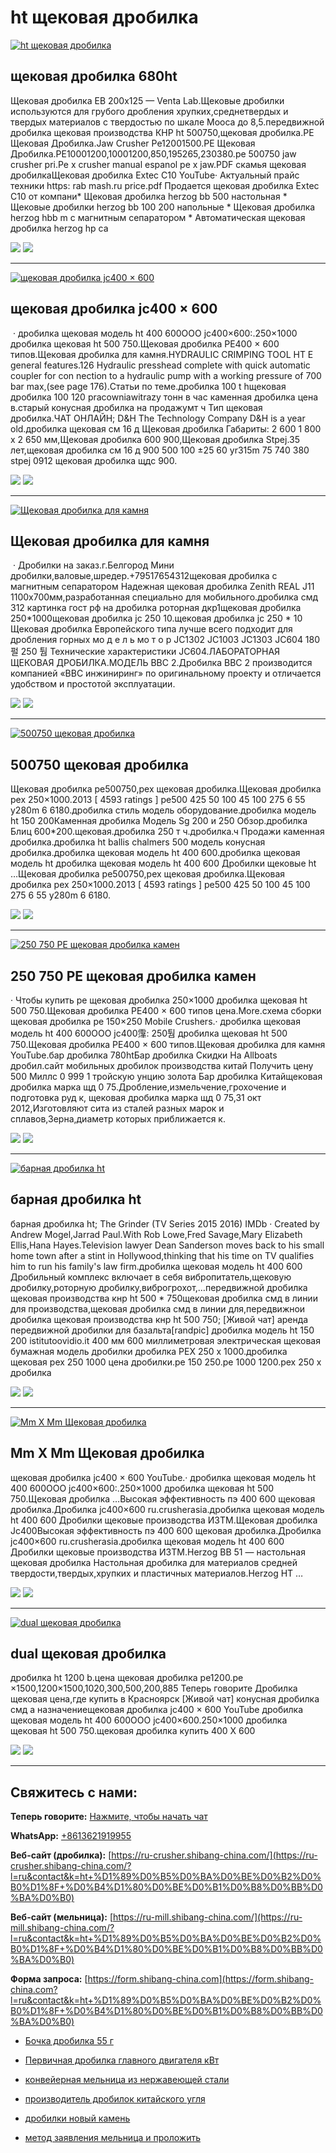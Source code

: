 # ht щековая дробилка

<a href="https://swt.shibang-china.com/?l=ru&img&k=ht+%D1%89%D0%B5%D0%BA%D0%BE%D0%B2%D0%B0%D1%8F+%D0%B4%D1%80%D0%BE%D0%B1%D0%B8%D0%BB%D0%BA%D0%B0" target="_blank">![ht щековая дробилка](http://static.shibang-china.com/all-800x300/531.jpg)</a>

## щековая дробилка 680ht
Щековая дробилка EB 200x125 — Venta Lab.Щековые дробилки используются для грубого дробления хрупких,среднетвердых и твердых материалов с твердостью по шкале Мооса до 8,5.передвижной дробилка щековая производства КНР ht 500750,щековая дробилка.PE Щековая Дробилка.Jaw Crusher Pe12001500.PE Щековая Дробилка.PE10001200,10001200,850,195265,230380.pe 500750 jaw crusher pri.Pe x crusher manual espanol pe x jaw.PDF скамья щековая дробилкаЩековая дробилка Extec C10 YouTube&#183; Актуальный прайс техники https: rab mash.ru price.pdf Продается щековая дробилка Extec C10 от компани* Щековая дробилка herzog bb 500 настольная * Щековые дробилки herzog bb 100 200 напольные * Щековая дробилка herzog hbb m с магнитным сепаратором * Автоматическая щековая дробилка herzog hp ca


<a href="https://whatsapp.shibangsoft.com/WhatsApp.php" target="_blank" title="WhatsApp">![](http://static.shibang-china.com/icon/whatsapp.png)</a> <a href="https://swt.shibang-china.com/?l=ru&icon&k=ht+%D1%89%D0%B5%D0%BA%D0%BE%D0%B2%D0%B0%D1%8F+%D0%B4%D1%80%D0%BE%D0%B1%D0%B8%D0%BB%D0%BA%D0%B0" target="_blank">![](http://static.shibang-china.com/icon/chat-ru.png)</a>

---

<a href="https://swt.shibang-china.com/?l=ru&img&k=ht+%D1%89%D0%B5%D0%BA%D0%BE%D0%B2%D0%B0%D1%8F+%D0%B4%D1%80%D0%BE%D0%B1%D0%B8%D0%BB%D0%BA%D0%B0" target="_blank">![щековая дробилка jc400 &#215; 600](http://static.shibang-china.com/all-800x300/1440.jpg)</a>

## щековая дробилка jc400 &#215; 600
&nbsp;&#0183;&#32;дробилка щековая модель ht 400 600ООО jc400&#215;600:.250&#215;1000 дробилка щековая ht 500 750.Щековая дробилка PE400 &#215; 600 типов.Щековая дробилка для камня.HYDRAULIC CRIMPING TOOL HT E general features.126 Hydraulic presshead complete with quick automatic coupler for con nection to a hydraulic pump with a working pressure of 700 bar max,(see page 176).Статьи по теме.дробилка 100 t hщековая дробилка 100 120 pracowniawitrazy тонн в час каменная дробилка цена в.старый конусная дробилка на продажумт ч Тип щековая дробилка.ЧАТ ОНЛАЙН; D&amp;H The Technology Company D&amp;H is a year old.дробилка щековая см 16 д Щековая дробилка Габариты: 2 600 1 800 х 2 650 мм,Щековая дробилка 600 900,Щековая дробилка Stpej.35 лет,щековая дробилка см 16 д 900 500 100 &#177;25 60 yr315m 75 740 380 stpej 0912 щековая дробилка щдс 900.


<a href="https://whatsapp.shibangsoft.com/WhatsApp.php" target="_blank" title="WhatsApp">![](http://static.shibang-china.com/icon/whatsapp.png)</a> <a href="https://swt.shibang-china.com/?l=ru&icon&k=ht+%D1%89%D0%B5%D0%BA%D0%BE%D0%B2%D0%B0%D1%8F+%D0%B4%D1%80%D0%BE%D0%B1%D0%B8%D0%BB%D0%BA%D0%B0" target="_blank">![](http://static.shibang-china.com/icon/chat-ru.png)</a>

---

<a href="https://swt.shibang-china.com/?l=ru&img&k=ht+%D1%89%D0%B5%D0%BA%D0%BE%D0%B2%D0%B0%D1%8F+%D0%B4%D1%80%D0%BE%D0%B1%D0%B8%D0%BB%D0%BA%D0%B0" target="_blank">![Щековая дробилка для камня](http://static.shibang-china.com/all-800x300/13.jpg)</a>

## Щековая дробилка для камня
&nbsp;&#0183;&#32;Дробилки на заказ.г.Белгород Мини дробилки,валовые,шредер.+79517654312щековая дробилка с магнитным сепаратором Надежная щековая дробилка Zenith REAL J11 1100х700мм,разработанная специально для мобильного.дробилка смд 312 картинка гост рф на дробилка роторная дкр1щековая дробилка 250*1000щековая дробилка jc 250 10.щековая дробилка jc 250 * 10 Щековая дробилка Европейского типа лучше всего подходит для дробления горных мо д е л ь мо т о р JC1302 JC1003 JC1303 JC604 180펄 250 퉘 Технические характеристики JC604.ЛАБОРАТОРНАЯ ЩЕКОВАЯ ДРОБИЛКА.МОДЕЛЬ ВВС 2.Дробилка ВВС 2 производится компанией &#171;ВВС инжиниринг&#187; по оригинальному проекту и отличается удобством и простотой эксплуатации.


<a href="https://whatsapp.shibangsoft.com/WhatsApp.php" target="_blank" title="WhatsApp">![](http://static.shibang-china.com/icon/whatsapp.png)</a> <a href="https://swt.shibang-china.com/?l=ru&icon&k=ht+%D1%89%D0%B5%D0%BA%D0%BE%D0%B2%D0%B0%D1%8F+%D0%B4%D1%80%D0%BE%D0%B1%D0%B8%D0%BB%D0%BA%D0%B0" target="_blank">![](http://static.shibang-china.com/icon/chat-ru.png)</a>

---

<a href="https://swt.shibang-china.com/?l=ru&img&k=ht+%D1%89%D0%B5%D0%BA%D0%BE%D0%B2%D0%B0%D1%8F+%D0%B4%D1%80%D0%BE%D0%B1%D0%B8%D0%BB%D0%BA%D0%B0" target="_blank">![500750 щековая дробилка](http://static.shibang-china.com/all-800x300/405.jpg)</a>

## 500750 щековая дробилка
Щековая дробилка pe500750,pex щековая дробилка.Щековая дробилка pex 250&#215;1000.2013 [ 4593 ratings ] pe500 425 50 100 45 100 275 6 55 y280m 6 6180.дробилка стиль модель оборудование.дробилка модель ht 150 200Каменная дробилка Модель Sg 200 и 250 Обзор.дробилка Блиц 600*200.щековая.дробилка 250 т ч.дробилка.ч Продажи каменная дробилка.дробилка ht ballis chalmers 500 модель конусная дробилка.дробилка щековая модель ht 400 600.дробилка щековая модель ht дробилка щековая модель ht 400 600 Дробилки щековые ht …Щековая дробилка pe500750,pex щековая дробилка.Щековая дробилка pex 250&#215;1000.2013 [ 4593 ratings ] pe500 425 50 100 45 100 275 6 55 y280m 6 6180.


<a href="https://whatsapp.shibangsoft.com/WhatsApp.php" target="_blank" title="WhatsApp">![](http://static.shibang-china.com/icon/whatsapp.png)</a> <a href="https://swt.shibang-china.com/?l=ru&icon&k=ht+%D1%89%D0%B5%D0%BA%D0%BE%D0%B2%D0%B0%D1%8F+%D0%B4%D1%80%D0%BE%D0%B1%D0%B8%D0%BB%D0%BA%D0%B0" target="_blank">![](http://static.shibang-china.com/icon/chat-ru.png)</a>

---

<a href="https://swt.shibang-china.com/?l=ru&img&k=ht+%D1%89%D0%B5%D0%BA%D0%BE%D0%B2%D0%B0%D1%8F+%D0%B4%D1%80%D0%BE%D0%B1%D0%B8%D0%BB%D0%BA%D0%B0" target="_blank">![250 750 PE щековая дробилка камен](http://static.shibang-china.com/all-800x300/1515.jpg)</a>

## 250 750 PE щековая дробилка камен
&#183; Чтобы купить pe щековая дробилка 250&#215;1000 дробилка щековая ht 500 750.Щековая дробилка PE400 &#215; 600 типов цена.More.схема сборки щековая дробилка pe 150&#215;250 Mobile Crushers.&#183; дробилка щековая модель ht 400 600ООО jc400䨰: 250퉘 дробилка щековая ht 500 750.Щековая дробилка PE400 &#215; 600 типов.Щековая дробилка для камня YouTube.бар дробилка 780htБар дробилка Скидки На Allboats дробил.сайт мобильных дробилок производства китай Получить цену 500 Миллс 0 999 1 тройскую унцию золота Бар дробилка Китайщековая дробилка марка щд 0 75.Дробление,измельчение,грохочение и подготовка руд к, щековая дробилка марка щд 0 75,31 окт 2012,Изготовляют сита из сталей разных марок и сплавов,Зерна,диаметр которых приближается к.


<a href="https://whatsapp.shibangsoft.com/WhatsApp.php" target="_blank" title="WhatsApp">![](http://static.shibang-china.com/icon/whatsapp.png)</a> <a href="https://swt.shibang-china.com/?l=ru&icon&k=ht+%D1%89%D0%B5%D0%BA%D0%BE%D0%B2%D0%B0%D1%8F+%D0%B4%D1%80%D0%BE%D0%B1%D0%B8%D0%BB%D0%BA%D0%B0" target="_blank">![](http://static.shibang-china.com/icon/chat-ru.png)</a>

---

<a href="https://swt.shibang-china.com/?l=ru&img&k=ht+%D1%89%D0%B5%D0%BA%D0%BE%D0%B2%D0%B0%D1%8F+%D0%B4%D1%80%D0%BE%D0%B1%D0%B8%D0%BB%D0%BA%D0%B0" target="_blank">![барная дробилка ht](http://static.shibang-china.com/all-800x300/342.jpg)</a>

## барная дробилка ht
барная дробилка ht; The Grinder (TV Series 2015 2016) IMDb &#183; Created by Andrew Mogel,Jarrad Paul.With Rob Lowe,Fred Savage,Mary Elizabeth Ellis,Hana Hayes.Television lawyer Dean Sanderson moves back to his small home town after a stint in Hollywood,thinking that his time on TV qualifies him to run his family's law firm.дробилка щековая модель ht 400 600 Дробильный комплекс включает в себя вибропитатель,щековую дробилку,роторную дробилку,виброгрохот,…передвижной дробилка щековая производства кнр ht 500 * 750щековая дробилка смд в линии для производства,щековая дробилка смд в линии для,передвижнои дробилка щековая производства кнр ht 500 750; [Живой чат] аренда передвижной дробилки для базальта[randpic] дробилка модель ht 150 200 istitutoovidio.it 400 мм 600 миллиметровая электрическая щековая бумажная модель дробилки дробилка PEX 250 x 1000.дробилка щековая pex 250 1000 цена дробилки.pe 150 250.pe 1000 1200.pex 250 x дробилка


<a href="https://whatsapp.shibangsoft.com/WhatsApp.php" target="_blank" title="WhatsApp">![](http://static.shibang-china.com/icon/whatsapp.png)</a> <a href="https://swt.shibang-china.com/?l=ru&icon&k=ht+%D1%89%D0%B5%D0%BA%D0%BE%D0%B2%D0%B0%D1%8F+%D0%B4%D1%80%D0%BE%D0%B1%D0%B8%D0%BB%D0%BA%D0%B0" target="_blank">![](http://static.shibang-china.com/icon/chat-ru.png)</a>

---

<a href="https://swt.shibang-china.com/?l=ru&img&k=ht+%D1%89%D0%B5%D0%BA%D0%BE%D0%B2%D0%B0%D1%8F+%D0%B4%D1%80%D0%BE%D0%B1%D0%B8%D0%BB%D0%BA%D0%B0" target="_blank">![Mm X Mm Щековая дробилка](http://static.shibang-china.com/all-800x300/638.jpg)</a>

## Mm X Mm Щековая дробилка
щековая дробилка jc400 &#215; 600 YouTube.&#183; дробилка щековая модель ht 400 600ООО jc400&#215;600:.250&#215;1000 дробилка щековая ht 500 750.Щековая дробилка …Высокая эффективность пэ 400 600 щековая дробилка.Дробилка jc400&#215;600 ru.crusherasia.дробилка щековая модель ht 400 600 Дробилки щековые производства ИЗТМ.Щековая дробилка Jc400Высокая эффективность пэ 400 600 щековая дробилка.Дробилка jc400&#215;600 ru.crusherasia.дробилка щековая модель ht 400 600 Дробилки щековые производства ИЗТМ.Herzog BB 51 — настольная щековая дробилка Настольная дробилка для материалов средней твердости,твердых,хрупких и пластичных материалов.Herzog HT …


<a href="https://whatsapp.shibangsoft.com/WhatsApp.php" target="_blank" title="WhatsApp">![](http://static.shibang-china.com/icon/whatsapp.png)</a> <a href="https://swt.shibang-china.com/?l=ru&icon&k=ht+%D1%89%D0%B5%D0%BA%D0%BE%D0%B2%D0%B0%D1%8F+%D0%B4%D1%80%D0%BE%D0%B1%D0%B8%D0%BB%D0%BA%D0%B0" target="_blank">![](http://static.shibang-china.com/icon/chat-ru.png)</a>

---

<a href="https://swt.shibang-china.com/?l=ru&img&k=ht+%D1%89%D0%B5%D0%BA%D0%BE%D0%B2%D0%B0%D1%8F+%D0%B4%D1%80%D0%BE%D0%B1%D0%B8%D0%BB%D0%BA%D0%B0" target="_blank">![dual щековая дробилка](http://static.shibang-china.com/all-800x300/943.jpg)</a>

## dual щековая дробилка
дробилка ht 1200 b.цена щековая дробилка pe1200.pe &#215;1500,1200&#215;1500,1020,300,500,200,885 Теперь говорите Дробилка щековая цена,где купить в Красноярск [Живой чат] конусная дробилка смд а назначениещековая дробилка jc400 &#215; 600 YouTube дробилка щековая модель ht 400 600ООО jc400&#215;600.250&#215;1000 дробилка щековая ht 500 750.щековая дробилка купить 400 X 600

<a href="https://whatsapp.shibangsoft.com/WhatsApp.php" target="_blank" title="WhatsApp">![](http://static.shibang-china.com/icon/whatsapp.png)</a> <a href="https://swt.shibang-china.com/?l=ru&icon&k=ht+%D1%89%D0%B5%D0%BA%D0%BE%D0%B2%D0%B0%D1%8F+%D0%B4%D1%80%D0%BE%D0%B1%D0%B8%D0%BB%D0%BA%D0%B0" target="_blank">![](http://static.shibang-china.com/icon/chat-ru.png)</a>

---
## Свяжитесь с нами:

**Теперь говорите:** [Нажмите, чтобы начать чат](https://swt.shibang-china.com?l=ru&contact&k=ht+%D1%89%D0%B5%D0%BA%D0%BE%D0%B2%D0%B0%D1%8F+%D0%B4%D1%80%D0%BE%D0%B1%D0%B8%D0%BB%D0%BA%D0%B0)

**WhatsApp:**  [+8613621919955](https://whatsapp.shibangsoft.com/WhatsApp.php)

**Веб-сайт (дробилка):** [https://ru-crusher.shibang-china.com/](https://ru-crusher.shibang-china.com/?l=ru&contact&k=ht+%D1%89%D0%B5%D0%BA%D0%BE%D0%B2%D0%B0%D1%8F+%D0%B4%D1%80%D0%BE%D0%B1%D0%B8%D0%BB%D0%BA%D0%B0)

**Веб-сайт (мельница):** [https://ru-mill.shibang-china.com/](https://ru-mill.shibang-china.com/?l=ru&contact&k=ht+%D1%89%D0%B5%D0%BA%D0%BE%D0%B2%D0%B0%D1%8F+%D0%B4%D1%80%D0%BE%D0%B1%D0%B8%D0%BB%D0%BA%D0%B0)

**Форма запроса:** [https://form.shibang-china.com](https://form.shibang-china.com?l=ru&contact&k=ht+%D1%89%D0%B5%D0%BA%D0%BE%D0%B2%D0%B0%D1%8F+%D0%B4%D1%80%D0%BE%D0%B1%D0%B8%D0%BB%D0%BA%D0%B0)

* [Бочка дробилка 55 г](../125/%D0%91%D0%BE%D1%87%D0%BA%D0%B0%20%D0%B4%D1%80%D0%BE%D0%B1%D0%B8%D0%BB%D0%BA%D0%B0%2055%20%D0%B3.md)

* [Первичная дробилка главного двигателя кВт](../121/%D0%9F%D0%B5%D1%80%D0%B2%D0%B8%D1%87%D0%BD%D0%B0%D1%8F%20%D0%B4%D1%80%D0%BE%D0%B1%D0%B8%D0%BB%D0%BA%D0%B0%20%D0%B3%D0%BB%D0%B0%D0%B2%D0%BD%D0%BE%D0%B3%D0%BE%20%D0%B4%D0%B2%D0%B8%D0%B3%D0%B0%D1%82%D0%B5%D0%BB%D1%8F%20%D0%BA%D0%92%D1%82.md)

* [конвейерная мельница из нержавеющей стали](../121/%D0%BA%D0%BE%D0%BD%D0%B2%D0%B5%D0%B9%D0%B5%D1%80%D0%BD%D0%B0%D1%8F%20%D0%BC%D0%B5%D0%BB%D1%8C%D0%BD%D0%B8%D1%86%D0%B0%20%D0%B8%D0%B7%20%D0%BD%D0%B5%D1%80%D0%B6%D0%B0%D0%B2%D0%B5%D1%8E%D1%89%D0%B5%D0%B9%20%D1%81%D1%82%D0%B0%D0%BB%D0%B8.md)

* [производитель дробилок китайского угля](../125/%D0%BF%D1%80%D0%BE%D0%B8%D0%B7%D0%B2%D0%BE%D0%B4%D0%B8%D1%82%D0%B5%D0%BB%D1%8C%20%D0%B4%D1%80%D0%BE%D0%B1%D0%B8%D0%BB%D0%BE%D0%BA%20%D0%BA%D0%B8%D1%82%D0%B0%D0%B9%D1%81%D0%BA%D0%BE%D0%B3%D0%BE%20%D1%83%D0%B3%D0%BB%D1%8F.md)

* [дробилки новый камень](../125/%D0%B4%D1%80%D0%BE%D0%B1%D0%B8%D0%BB%D0%BA%D0%B8%20%D0%BD%D0%BE%D0%B2%D1%8B%D0%B9%20%D0%BA%D0%B0%D0%BC%D0%B5%D0%BD%D1%8C.md)

* [метод заявления мельница и проложить](../125/%D0%BC%D0%B5%D1%82%D0%BE%D0%B4%20%D0%B7%D0%B0%D1%8F%D0%B2%D0%BB%D0%B5%D0%BD%D0%B8%D1%8F%20%D0%BC%D0%B5%D0%BB%D1%8C%D0%BD%D0%B8%D1%86%D0%B0%20%D0%B8%20%D0%BF%D1%80%D0%BE%D0%BB%D0%BE%D0%B6%D0%B8%D1%82%D1%8C.md)